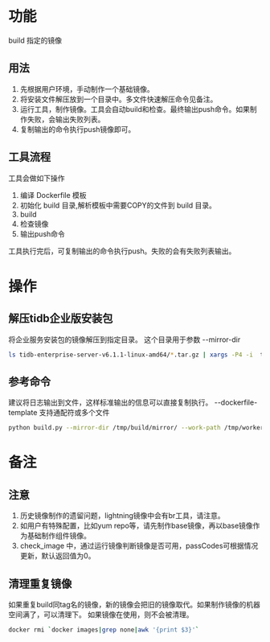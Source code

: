 # 功能
build  指定的镜像

## 用法
1. 先根据用户环境，手动制作一个基础镜像。
2. 将安装文件解压放到一个目录中。多文件快速解压命令见备注。
3. 运行工具，制作镜像。工具会自动build和检查。最终输出push命令。如果制作失败，会输出失败列表。
4. 复制输出的命令执行push镜像即可。

## 工具流程
工具会做如下操作
1. 编译 Dockerfile 模板
2. 初始化 build 目录,解析模板中需要COPY的文件到 build 目录。
3. build
4. 检查镜像
5. 输出push命令

工具执行完后，可复制输出的命令执行push。失败的会有失败列表输出。

# 操作
## 解压tidb企业版安装包
将企业服务安装包的镜像解压到指定目录。 这个目录用于参数 --mirror-dir
```bash
ls tidb-enterprise-server-v6.1.1-linux-amd64/*.tar.gz | xargs -P4 -i  tar xzvf '{}' -C mirror
```
## 参考命令
建议将日志输出到文件，这样标准输出的信息可以直接复制执行。
--dockerfile-template  支持通配符或多个文件
```bash
python build.py --mirror-dir /tmp/build/mirror/ --work-path /tmp/worker/ --dockerfile-template dockerfile/tikv --base-image gcr.io/pingcap-public/pingcap/alpine-glibc:alpine-3.14.3 --image-namespace "pingcap.com/test" --image-version v6.1.1 --log-file=/tmp/build.log
```

# 备注
## 注意
1. 历史镜像制作的遗留问题，lightning镜像中会有br工具，请注意。
2. 如用户有特殊配置，比如yum repo等，请先制作base镜像，再以base镜像作为基础制作组件镜像。
3. check_image 中，通过运行镜像判断镜像是否可用，passCodes可根据情况更新，默认返回值为0。

## 清理重复镜像
如果重复build同tag名的镜像，新的镜像会把旧的镜像取代。如果制作镜像的机器空间满了，可以清理下。
如果镜像在使用，则不会被清理。
``` bash
docker rmi `docker images|grep none|awk '{print $3}'`
```